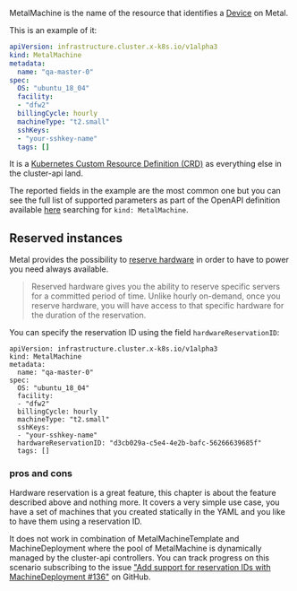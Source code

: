 MetalMachine is the name of the resource that identifies a
[Device](metalDeviceAPI) on Metal.

This is an example of it:

```yaml
apiVersion: infrastructure.cluster.x-k8s.io/v1alpha3
kind: MetalMachine
metadata:
  name: "qa-master-0"
spec:
  OS: "ubuntu_18_04"
  facility:
  - "dfw2"
  billingCycle: hourly
  machineType: "t2.small"
  sshKeys:
  - "your-sshkey-name"
  tags: []
```

It is a [Kubernetes Custom Resource Definition (CRD)](crd-docs) as everything
else in the cluster-api land.

The reported fields in the example are the most common one but you can see the
full list of supported parameters as part of the OpenAPI definition available
[here](config/resources/crd/bases/infrastructure.cluster.x-k8s.io_metalmachines.yaml)
searching for `kind: MetalMachine`.

## Reserved instances

Metal provides the possibility to [reserve
hardware](metal-docs-reserved-hardware) in order to have to power you need
always available.

> Reserved hardware gives you the ability to reserve specific servers for a
> committed period of time. Unlike hourly on-demand, once you reserve hardware,
> you will have access to that specific hardware for the duration of the
> reservation.

You can specify the reservation ID using the field `hardwareReservationID`:

```
apiVersion: infrastructure.cluster.x-k8s.io/v1alpha3
kind: MetalMachine
metadata:
  name: "qa-master-0"
spec:
  OS: "ubuntu_18_04"
  facility:
  - "dfw2"
  billingCycle: hourly
  machineType: "t2.small"
  sshKeys:
  - "your-sshkey-name"
  hardwareReservationID: "d3cb029a-c5e4-4e2b-bafc-56266639685f"
  tags: []
```

### pros and cons

Hardware reservation is a great feature, this chapter is about the feature
described above and nothing more.
It covers a very simple use case, you have a set of machines that you created
statically in the YAML and you like to have them using a reservation ID.

It does not work in combination of MetalMachineTemplate and MachineDeployment
where the pool of MetalMachine is dynamically managed by the cluster-api
controllers. You can track progress on this scenario subscribing to the issue
["Add support for reservation IDs with MachineDeployment #136"](github-issue-resid-dynamic) on GitHub.

[metalDeviceAPI]: https://www.metal.com/developers/api/devices/#devices-createDevice
[crd-docs]: https://github.com/metal-stack/cluster-api-provider-metal/blob/master/config/resources/crd/bases/infrastructure.cluster.x-k8s.io_metalmachines.yaml
[openapi-types]: https://kubernetes.io/docs/concepts/extend-kubernetes/api-extension/custom-resources/
[metal-docs-reserved-hardware]: https://www.metal.com/developers/docs/getting-started/deployment-options/reserved-hardware/
[github-issue-resid-dynamic]: https://github.com/metal-stack/cluster-api-provider-metal/issues/136
